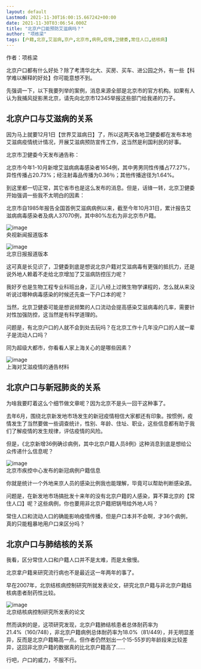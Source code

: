 ```yaml
---
layout: default
Lastmod: 2021-11-30T16:00:15.667242+00:00
date: 2021-11-30T03:06:54.000Z
title: "北京户口能预防艾滋病吗？"
author: "项栋梁"
tags: [户籍,北京,艾滋病,京户,北京市,病例,疫情,卫健委,常住人口,结核病]
---
```


作者：项栋梁

北京户口都有什么好处？除了考清华北大、买房、买车、进公园之外，有一些【科学难以解释的好处】你可能意想不到。

先强调一下，以下我要列举的案例，消息来源全部是北京市的官方机构。如果有人认为我捕风捉影黑北京，请先向北京市12345举报这些部门给我递的刀子。

北京户口与艾滋病的关系
-----------

因为马上就要12月1日【世界艾滋病日】了，所以这两天各地卫健委都在发布本地艾滋病疫情统计情况，开展艾滋病预防宣传工作，这当然是利国利民的好事。

北京市卫健委今天发布通告称：

北京市今年1-10月新增艾滋病病毒感染者1654例，其中男男同性传播占77.27%，异性传播占20.73%；经注射毒品传播为0.36％；其他传播途径为1.64%。

到这里都一切正常，其它省市也是这么发布的消息。但是，话锋一转，北京卫健委开始强调一些我不太明白的因素：

北京市自1985年报告全国首例艾滋病病例以来，截至今年10月31日，累计报告艾滋病病毒感染者及病人37070例，其中80%左右为非北京市户籍。

![image](https://images.weserv.nl/?url=https%3A//keep.cdt.media/assets/images/0/9/094e4038/ac95fb60.png)  
央视新闻报道版本

![image](https://images.weserv.nl/?url=https%3A//keep.cdt.media/assets/images/0/9/094e4038/fbbcd8fa.png)  
北京日报报道版本

这可真是长见识了，卫健委到底是想说北京户籍对艾滋病毒有更强的抵抗力，还是说外地人赖着不走给北京增加了艾滋病防控压力呢？

我好歹也是生物工程专业科班出身，正儿八经上过微生物学课程的，怎么就从来没听说过哪种病毒感染的时候还先查一下户口本的呢？

当然，北京卫健委可能是想说频繁的人口流动会提高感染艾滋病毒的几率，需要针对性加强防控，这当然是有科学道理的。

问题是，有北京户口的人就不会到处去玩吗？在北京工作十几年没户口的人就一辈子是流动人口吗？

同为超级大都市，你看看人家上海关心的是哪些因素？

![image](https://images.weserv.nl/?url=https%3A//keep.cdt.media/assets/images/0/9/094e4038/46845b80.png)  
上海对艾滋疫情的通告材料

北京户口与新冠肺炎的关系
------------

为啥我要盯着这么个细节做文章呢？因为北京不是头一回干这种事了。

去年6月，围绕北京新发地市场发生的新冠疫情相信大家都还有印象。按惯例，疫情发生了当然要做一些调查统计，性别、年龄、住址、职业，这些信息都有助于我们了解疫情的发生规律，评估疫情的风险。

但是，《北京新增36例确诊病例，其中北京户籍人员8例》这种消息到底是想给公众传递什么信息呢？

![image](https://images.weserv.nl/?url=https%3A//keep.cdt.media/assets/images/0/9/094e4038/5a28db29.png)  
北京市疾控中心发布的新冠病例户籍信息

你就是统计一个外地来京人员的感染比例我也能理解，毕竟可以帮助判断感染源。

问题是，在新发地市场搞批发十来年的没有北京户籍的人感染，算不算北京的【常住人口】呢？这些病例，你也要用非北京户籍把锅甩给外地人吗？

常住人口和流动人口的确能影响疫情传播，但是户口本并不会啊，才36个病例，真的只能粗暴地用户口来区分吗？

北京户口与肺结核的关系
-----------

我看，区分常住人口和户籍人口并不是太难，而是太傲慢。

北京拿户籍来研究流行病也不是最近这一年两年的事了。

早在2007年，北京结核病控制研究所就发表论文，研究北京户籍与非北京户籍结核病患者耐药性比较。

![image](https://images.weserv.nl/?url=https%3A//keep.cdt.media/assets/images/0/9/094e4038/bf24df6d.png)  
北京结核病控制研究所发表的论文

然而讽刺的是，这项研究发现，北京户籍肺结核患者总体耐药率为21.4%（160/748），非北京户籍病例总体耐药率为18.0%（81/449），并无明显差异，反而是北京户籍略高一点。但作者仍然划出一个15-55岁的年龄段来比较差异，这回非北京户籍的数据真的比北京户籍高了……

行吧，户口的威力，不服不行。

